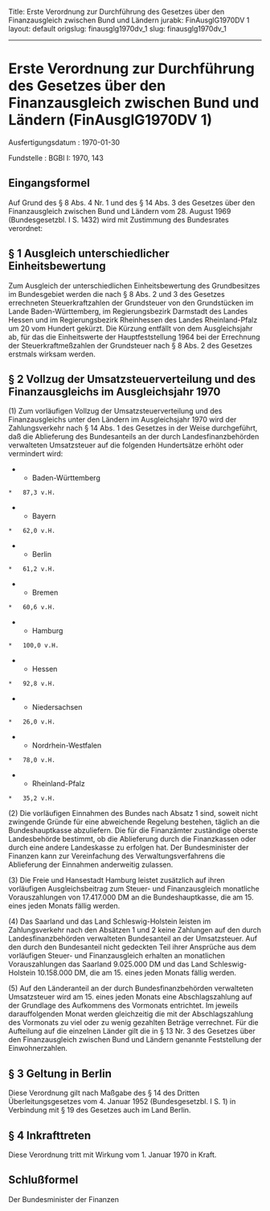 Title: Erste Verordnung zur Durchführung des Gesetzes über den Finanzausgleich zwischen
  Bund und Ländern
jurabk: FinAusglG1970DV 1
layout: default
origslug: finausglg1970dv_1
slug: finausglg1970dv_1

---

# Erste Verordnung zur Durchführung des Gesetzes über den Finanzausgleich zwischen Bund und Ländern (FinAusglG1970DV 1)

Ausfertigungsdatum
:   1970-01-30

Fundstelle
:   BGBl I: 1970, 143



## Eingangsformel

Auf Grund des § 8 Abs. 4 Nr. 1 und des § 14 Abs. 3 des Gesetzes über
den Finanzausgleich zwischen Bund und Ländern vom 28. August 1969
(Bundesgesetzbl. I S. 1432) wird mit Zustimmung des Bundesrates
verordnet:


## § 1 Ausgleich unterschiedlicher Einheitsbewertung

Zum Ausgleich der unterschiedlichen Einheitsbewertung des
Grundbesitzes im Bundesgebiet werden die nach § 8 Abs. 2 und 3 des
Gesetzes errechneten Steuerkraftzahlen der Grundsteuer von den
Grundstücken im Lande Baden-Württemberg, im Regierungsbezirk Darmstadt
des Landes Hessen und im Regierungsbezirk Rheinhessen des Landes
Rheinland-Pfalz um 20 vom Hundert gekürzt. Die Kürzung entfällt von
dem Ausgleichsjahr ab, für das die Einheitswerte der Hauptfeststellung
1964 bei der Errechnung der Steuerkraftmeßzahlen der Grundsteuer nach
§ 8 Abs. 2 des Gesetzes erstmals wirksam werden.


## § 2 Vollzug der Umsatzsteuerverteilung und des Finanzausgleichs im Ausgleichsjahr 1970

(1) Zum vorläufigen Vollzug der Umsatzsteuerverteilung und des
Finanzausgleichs unter den Ländern im Ausgleichsjahr 1970 wird der
Zahlungsverkehr nach § 14 Abs. 1 des Gesetzes in der Weise
durchgeführt, daß die Ablieferung des Bundesanteils an der durch
Landesfinanzbehörden verwalteten Umsatzsteuer auf die folgenden
Hundertsätze erhöht oder vermindert wird:

*    *   Baden-Württemberg

    *   87,3 v.H.


*    *   Bayern

    *   62,0 v.H.


*    *   Berlin

    *   61,2 v.H.


*    *   Bremen

    *   60,6 v.H.


*    *   Hamburg

    *   100,0 v.H.


*    *   Hessen

    *   92,8 v.H.


*    *   Niedersachsen

    *   26,0 v.H.


*    *   Nordrhein-Westfalen

    *   78,0 v.H.


*    *   Rheinland-Pfalz

    *   35,2 v.H.




(2) Die vorläufigen Einnahmen des Bundes nach Absatz 1 sind, soweit
nicht zwingende Gründe für eine abweichende Regelung bestehen, täglich
an die Bundeshauptkasse abzuliefern. Die für die Finanzämter
zuständige oberste Landesbehörde bestimmt, ob die Ablieferung durch
die Finanzkassen oder durch eine andere Landeskasse zu erfolgen hat.
Der Bundesminister der Finanzen kann zur Vereinfachung des
Verwaltungsverfahrens die Ablieferung der Einnahmen anderweitig
zulassen.

(3) Die Freie und Hansestadt Hamburg leistet zusätzlich auf ihren
vorläufigen Ausgleichsbeitrag zum Steuer- und Finanzausgleich
monatliche Vorauszahlungen von 17.417.000 DM an die Bundeshauptkasse,
die am 15. eines jeden Monats fällig werden.

(4) Das Saarland und das Land Schleswig-Holstein leisten im
Zahlungsverkehr nach den Absätzen 1 und 2 keine Zahlungen auf den
durch Landesfinanzbehörden verwalteten Bundesanteil an der
Umsatzsteuer. Auf den durch den Bundesanteil nicht gedeckten Teil
ihrer Ansprüche aus dem vorläufigen Steuer- und Finanzausgleich
erhalten an monatlichen Vorauszahlungen das Saarland 9.025.000 DM und
das Land Schleswig-Holstein 10.158.000 DM, die am 15. eines jeden
Monats fällig werden.

(5) Auf den Länderanteil an der durch Bundesfinanzbehörden verwalteten
Umsatzsteuer wird am 15. eines jeden Monats eine Abschlagszahlung auf
der Grundlage des Aufkommens des Vormonats entrichtet. Im jeweils
darauffolgenden Monat werden gleichzeitig die mit der Abschlagszahlung
des Vormonats zu viel oder zu wenig gezahlten Beträge verrechnet. Für
die Aufteilung auf die einzelnen Länder gilt die in § 13 Nr. 3 des
Gesetzes über den Finanzausgleich zwischen Bund und Ländern genannte
Feststellung der Einwohnerzahlen.


## § 3 Geltung in Berlin

Diese Verordnung gilt nach Maßgabe des § 14 des Dritten
Überleitungsgesetzes vom 4. Januar 1952 (Bundesgesetzbl. I S. 1) in
Verbindung mit § 19 des Gesetzes auch im Land Berlin.


## § 4 Inkrafttreten

Diese Verordnung tritt mit Wirkung vom 1. Januar 1970 in Kraft.


## Schlußformel

Der Bundesminister der Finanzen

